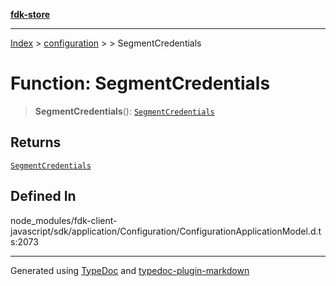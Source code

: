 [**fdk-store**](../../../README.md)
***

[Index](../../../API.md) > [configuration](../../README.md) > [<internal>](../README.md) > SegmentCredentials

# Function: SegmentCredentials

> **SegmentCredentials**(): [`SegmentCredentials`](../type-aliases/type-alias.SegmentCredentials.md)

## Returns

[`SegmentCredentials`](../type-aliases/type-alias.SegmentCredentials.md)

## Defined In

node\_modules/fdk-client-javascript/sdk/application/Configuration/ConfigurationApplicationModel.d.ts:2073

***
Generated using [TypeDoc](https://typedoc.org/) and [typedoc-plugin-markdown](https://www.npmjs.com/package/typedoc-plugin-markdown)
